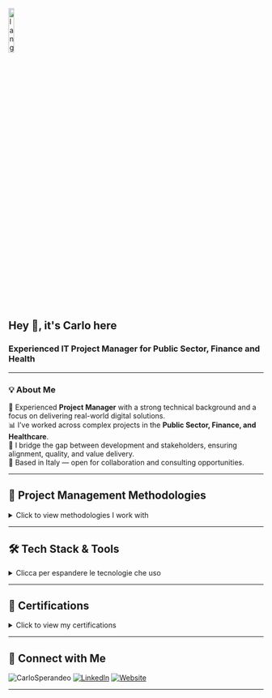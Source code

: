 <p align="left"><img width=15%" src="lang.gif" alt="lang image here" /></p>

## Hey 👋, it's Carlo here

### Experienced IT Project Manager for Public Sector, Finance and Health

---

### 💡 About Me

🎯 Experienced **Project Manager** with a strong technical background and a focus on delivering real-world digital solutions.  
📊 I’ve worked across complex projects in the **Public Sector, Finance, and Healthcare**.  
👥 I bridge the gap between development and stakeholders, ensuring alignment, quality, and value delivery.  
📍 Based in Italy — open for collaboration and consulting opportunities.

---

## 📐 Project Management Methodologies

<details>
<summary>Click to view methodologies I work with</summary>

<table>
  <tr>
    <td><img src="https://img.shields.io/badge/Agile-02569B?style=for-the-badge&logo=agile&logoColor=white" /><br/>Agile</td>
    <td><img src="https://img.shields.io/badge/Scrum-6DB33F?style=for-the-badge&logo=scrumalliance&logoColor=white" /><br/>Scrum</td>
    <td><img src="https://img.shields.io/badge/Kanban-0052CC?style=for-the-badge&logo=trello&logoColor=white" /><br/>Kanban</td>
    <td><img src="https://img.shields.io/badge/Waterfall-999999?style=for-the-badge" /><br/>Waterfall</td>
  </tr>
</table>
</details>

---

## 🛠️ Tech Stack & Tools

<details>
<summary>Clicca per espandere le tecnologie che uso</summary>

<table>
  <tr>
    <td><strong>Frontend</strong></td>
    <td>
      <img src="https://img.shields.io/badge/React-20232A?style=for-the-badge&logo=react&logoColor=61DAFB" /><br/>React
    </td>
    <td>
      <img src="https://img.shields.io/badge/Next.js-000?style=for-the-badge&logo=nextdotjs&logoColor=white" /><br/>Next.js
    </td>
    <td>
      <img src="https://img.shields.io/badge/TailwindCSS-38B2AC?style=for-the-badge&logo=tailwind-css&logoColor=white" /><br/>Tailwind
    </td>
  </tr>
  <tr>
    <td><strong>Backend</strong></td>
    <td>
      <img src="https://img.shields.io/badge/NestJS-E0234E?style=for-the-badge&logo=nestjs&logoColor=white" /><br/>NestJS
    </td>
    <td>
      <img src="https://img.shields.io/badge/Node.js-339933?style=for-the-badge&logo=nodedotjs&logoColor=white" /><br/>Node.js
    </td>
    <td>
      <img src="https://img.shields.io/badge/PHP-777BB4?style=for-the-badge&logo=php&logoColor=white" /><br/>PHP
    </td>
  </tr>
  <tr>
    <td><strong>Database</strong></td>
    <td>
      <img src="https://img.shields.io/badge/PostgreSQL-316192?style=for-the-badge&logo=postgresql&logoColor=white" /><br/>PostgreSQL
    </td>
    <td>
      <img src="https://img.shields.io/badge/MongoDB-4EA94B?style=for-the-badge&logo=mongodb&logoColor=white" /><br/>MongoDB
    </td>
    <td>
      <img src="https://img.shields.io/badge/MySQL-005C84?style=for-the-badge&logo=mysql&logoColor=white" /><br/>MySQL
    </td>
  </tr>
  <tr>
    <td><strong>DevOps</strong></td>
    <td>
      <img src="https://img.shields.io/badge/Docker-2496ED?style=for-the-badge&logo=docker&logoColor=white" /><br/>Docker
    </td>
    <td>
      <img src="https://img.shields.io/badge/Traefik-10AAEB?style=for-the-badge&logo=traefikproxy&logoColor=white" /><br/>Traefik
    </td>
    <td>
      <img src="https://img.shields.io/badge/Keycloak-000000?style=for-the-badge&logo=keycloak&logoColor=white" /><br/>Keycloak
    </td>
  </tr>
  <tr>
    <td><strong>Strumenti</strong></td>
    <td>
      <img src="https://img.shields.io/badge/Jira-0052CC?style=for-the-badge&logo=jira&logoColor=white" /><br/>Jira
    </td>
    <td>
      <img src="https://img.shields.io/badge/Visual%20Studio%20Code-0078d7.svg?style=for-the-badge&logo=visual-studio-code&logoColor=white" /><br/>VS Code
    </td>
    <td>
      <img src="https://img.shields.io/badge/Postman-FF6C37?style=for-the-badge&logo=postman&logoColor=white" /><br/>Postman
    </td>
  </tr>
</table>

</details>

---

## 📜 Certifications

<details>
<summary>Click to view my certifications</summary>

<table>
  <tr>
    <td align="center">
      <a href="https://coursera.org/share/27108a64b553849830413e825b3f573b" target="_blank">
        <img src="https://img.shields.io/badge/Meta%20Front--End%20Developer-1877F2?style=for-the-badge&logo=meta&logoColor=white" /><br/>
      </a>
    </td>
  </tr>
</table>
</details>

---

## 🤝 Connect with Me

![CarloSperandeo](https://komarev.com/ghpvc/?username=CarloSperandeo&label=Profile%20views&color=0e75b6&style=for-the-badge)
[![LinkedIn](https://img.shields.io/badge/LinkedIn-csperandeo-blue?style=for-the-badge&logo=linkedin)](https://www.linkedin.com/in/csperandeo/)
[![Website](https://img.shields.io/badge/Portfolio-carlosperandeo.com-informational?style=for-the-badge&logo=about-dot-me&logoColor=white)](http://www.carlosperandeo.com)

---
